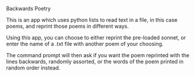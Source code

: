 Backwards Poetry

This is an app which uses python lists to read text in a file, in this case poems, and reprint those poems in different ways.

Using this app, you can choose to either reprint the pre-loaded sonnet, or enter the name of a .txt file with another poem of your choosing.

The command prompt will then ask if you want the poem reprinted with the lines backwards, randomly assorted, or the words of the poem printed in random order instead.